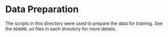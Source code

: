 # Data Preparation

The scripts in this directory were used to prepare the data for training. See
the `README.md` files in each directory for more details.
